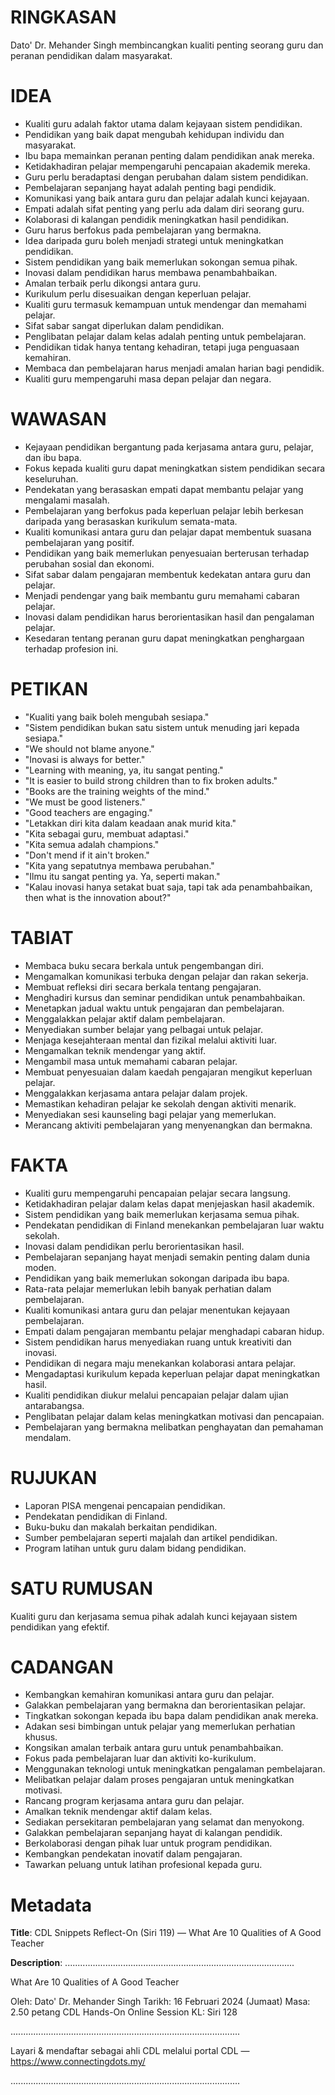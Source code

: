 # RINGKASAN
Dato' Dr. Mehander Singh membincangkan kualiti penting seorang guru dan peranan pendidikan dalam masyarakat.

# IDEA
- Kualiti guru adalah faktor utama dalam kejayaan sistem pendidikan.
- Pendidikan yang baik dapat mengubah kehidupan individu dan masyarakat.
- Ibu bapa memainkan peranan penting dalam pendidikan anak mereka.
- Ketidakhadiran pelajar mempengaruhi pencapaian akademik mereka.
- Guru perlu beradaptasi dengan perubahan dalam sistem pendidikan.
- Pembelajaran sepanjang hayat adalah penting bagi pendidik.
- Komunikasi yang baik antara guru dan pelajar adalah kunci kejayaan.
- Empati adalah sifat penting yang perlu ada dalam diri seorang guru.
- Kolaborasi di kalangan pendidik meningkatkan hasil pendidikan.
- Guru harus berfokus pada pembelajaran yang bermakna.
- Idea daripada guru boleh menjadi strategi untuk meningkatkan pendidikan.
- Sistem pendidikan yang baik memerlukan sokongan semua pihak.
- Inovasi dalam pendidikan harus membawa penambahbaikan.
- Amalan terbaik perlu dikongsi antara guru.
- Kurikulum perlu disesuaikan dengan keperluan pelajar.
- Kualiti guru termasuk kemampuan untuk mendengar dan memahami pelajar.
- Sifat sabar sangat diperlukan dalam pendidikan.
- Penglibatan pelajar dalam kelas adalah penting untuk pembelajaran.
- Pendidikan tidak hanya tentang kehadiran, tetapi juga penguasaan kemahiran.
- Membaca dan pembelajaran harus menjadi amalan harian bagi pendidik.
- Kualiti guru mempengaruhi masa depan pelajar dan negara.

# WAWASAN
- Kejayaan pendidikan bergantung pada kerjasama antara guru, pelajar, dan ibu bapa.
- Fokus kepada kualiti guru dapat meningkatkan sistem pendidikan secara keseluruhan.
- Pendekatan yang berasaskan empati dapat membantu pelajar yang mengalami masalah.
- Pembelajaran yang berfokus pada keperluan pelajar lebih berkesan daripada yang berasaskan kurikulum semata-mata.
- Kualiti komunikasi antara guru dan pelajar dapat membentuk suasana pembelajaran yang positif.
- Pendidikan yang baik memerlukan penyesuaian berterusan terhadap perubahan sosial dan ekonomi.
- Sifat sabar dalam pengajaran membentuk kedekatan antara guru dan pelajar.
- Menjadi pendengar yang baik membantu guru memahami cabaran pelajar.
- Inovasi dalam pendidikan harus berorientasikan hasil dan pengalaman pelajar.
- Kesedaran tentang peranan guru dapat meningkatkan penghargaan terhadap profesion ini.

# PETIKAN
- "Kualiti yang baik boleh mengubah sesiapa."
- "Sistem pendidikan bukan satu sistem untuk menuding jari kepada sesiapa."
- "We should not blame anyone."
- "Inovasi is always for better."
- "Learning with meaning, ya, itu sangat penting."
- "It is easier to build strong children than to fix broken adults."
- "Books are the training weights of the mind."
- "We must be good listeners."
- "Good teachers are engaging."
- "Letakkan diri kita dalam keadaan anak murid kita."
- "Kita sebagai guru, membuat adaptasi."
- "Kita semua adalah champions."
- "Don't mend if it ain't broken."
- "Kita yang sepatutnya membawa perubahan."
- "Ilmu itu sangat penting ya. Ya, seperti makan."
- "Kalau inovasi hanya setakat buat saja, tapi tak ada penambahbaikan, then what is the innovation about?"

# TABIAT
- Membaca buku secara berkala untuk pengembangan diri.
- Mengamalkan komunikasi terbuka dengan pelajar dan rakan sekerja.
- Membuat refleksi diri secara berkala tentang pengajaran.
- Menghadiri kursus dan seminar pendidikan untuk penambahbaikan.
- Menetapkan jadual waktu untuk pengajaran dan pembelajaran.
- Menggalakkan pelajar aktif dalam pembelajaran.
- Menyediakan sumber belajar yang pelbagai untuk pelajar.
- Menjaga kesejahteraan mental dan fizikal melalui aktiviti luar.
- Mengamalkan teknik mendengar yang aktif.
- Mengambil masa untuk memahami cabaran pelajar.
- Membuat penyesuaian dalam kaedah pengajaran mengikut keperluan pelajar.
- Menggalakkan kerjasama antara pelajar dalam projek.
- Memastikan kehadiran pelajar ke sekolah dengan aktiviti menarik.
- Menyediakan sesi kaunseling bagi pelajar yang memerlukan.
- Merancang aktiviti pembelajaran yang menyenangkan dan bermakna.

# FAKTA
- Kualiti guru mempengaruhi pencapaian pelajar secara langsung.
- Ketidakhadiran pelajar dalam kelas dapat menjejaskan hasil akademik.
- Sistem pendidikan yang baik memerlukan kerjasama semua pihak.
- Pendekatan pendidikan di Finland menekankan pembelajaran luar waktu sekolah.
- Inovasi dalam pendidikan perlu berorientasikan hasil.
- Pembelajaran sepanjang hayat menjadi semakin penting dalam dunia moden.
- Pendidikan yang baik memerlukan sokongan daripada ibu bapa.
- Rata-rata pelajar memerlukan lebih banyak perhatian dalam pembelajaran.
- Kualiti komunikasi antara guru dan pelajar menentukan kejayaan pembelajaran.
- Empati dalam pengajaran membantu pelajar menghadapi cabaran hidup.
- Sistem pendidikan harus menyediakan ruang untuk kreativiti dan inovasi.
- Pendidikan di negara maju menekankan kolaborasi antara pelajar.
- Mengadaptasi kurikulum kepada keperluan pelajar dapat meningkatkan hasil.
- Kualiti pendidikan diukur melalui pencapaian pelajar dalam ujian antarabangsa.
- Penglibatan pelajar dalam kelas meningkatkan motivasi dan pencapaian.
- Pembelajaran yang bermakna melibatkan penghayatan dan pemahaman mendalam.

# RUJUKAN
- Laporan PISA mengenai pencapaian pendidikan.
- Pendekatan pendidikan di Finland.
- Buku-buku dan makalah berkaitan pendidikan.
- Sumber pembelajaran seperti majalah dan artikel pendidikan.
- Program latihan untuk guru dalam bidang pendidikan.

# SATU RUMUSAN
Kualiti guru dan kerjasama semua pihak adalah kunci kejayaan sistem pendidikan yang efektif.

# CADANGAN
- Kembangkan kemahiran komunikasi antara guru dan pelajar.
- Galakkan pembelajaran yang bermakna dan berorientasikan pelajar.
- Tingkatkan sokongan kepada ibu bapa dalam pendidikan anak mereka.
- Adakan sesi bimbingan untuk pelajar yang memerlukan perhatian khusus.
- Kongsikan amalan terbaik antara guru untuk penambahbaikan.
- Fokus pada pembelajaran luar dan aktiviti ko-kurikulum.
- Menggunakan teknologi untuk meningkatkan pengalaman pembelajaran.
- Melibatkan pelajar dalam proses pengajaran untuk meningkatkan motivasi.
- Rancang program kerjasama antara guru dan pelajar.
- Amalkan teknik mendengar aktif dalam kelas.
- Sediakan persekitaran pembelajaran yang selamat dan menyokong.
- Galakkan pembelajaran sepanjang hayat di kalangan pendidik.
- Berkolaborasi dengan pihak luar untuk program pendidikan.
- Kembangkan pendekatan inovatif dalam pengajaran.
- Tawarkan peluang untuk latihan profesional kepada guru.

# Metadata
**Title**: CDL Snippets Reflect-On (Siri 119) — What Are 10 Qualities of A Good Teacher

**Description**: ...........................................................................................

What Are 10 Qualities of A Good Teacher

Oleh: Dato' Dr. Mehander Singh
Tarikh: 16 Februari 2024 (Jumaat)
Masa: 2.50 petang
CDL Hands-On Online Session KL: Siri 128

...........................................................................................

Layari & mendaftar sebagai ahli CDL melalui portal CDL — https://www.connectingdots.my/

...........................................................................................